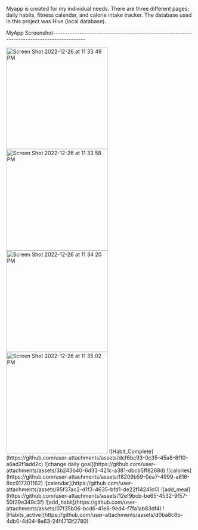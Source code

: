 Myapp is created for my individual needs. There are three different pages; daily habits, fitness calendar, and calorie intake tracker.
The database used in this project was Hive (local database).

MyApp Screenshot-------------------------------------------------------------------------------------------


<img width="272" alt="Screen Shot 2022-12-26 at 11 33 49 PM" src="https://user-images.githubusercontent.com/86800635/209611779-0f6fb8fa-c1ce-4f58-b457-bc464ff26e9a.png">
<img width="272" alt="Screen Shot 2022-12-26 at 11 33 58 PM" src="https://user-images.githubusercontent.com/86800635/209611780-390fae46-43c2-4246-b0f2-5007c6139e5d.png">
<img width="272" alt="Screen Shot 2022-12-26 at 11 34 20 PM" src="https://user-images.githubusercontent.com/86800635/209611782-253a678e-e4ff-4a3c-895e-64f71d457ce6.png">
<img width="272" alt="Screen Shot 2022-12-26 at 11 35 02 PM" src="https://user-images.githubusercontent.com/86800635/209611785-f4895e99-8f5b-41ab-8d03-8db7120815c4.png">
![Habit_Complete](https://github.com/user-attachments/assets/dcf6bc93-0c35-45a8-8f10-a6ad2f1add2c)
![change daily goal](https://github.com/user-attachments/assets/3b243b40-6d33-421c-a381-dbcb5ff8268d)
![calories](https://github.com/user-attachments/assets/f8209b59-0ea7-4999-a816-8cc917201162)
![calendar](https://github.com/user-attachments/assets/85f37ac2-d1f3-4635-bfd1-de22f14241c0)
![add_meal](https://github.com/user-attachments/assets/12ef9bcb-be65-4532-9f57-50f29e349c3f)
![add_habit](https://github.com/user-attachments/assets/07f35b06-bcd6-41e8-9ed4-f7fa1ab83df4)
![Habits_active](https://github.com/user-attachments/assets/d0ba8c8b-4db0-4d04-8e63-24f4713f2780)
